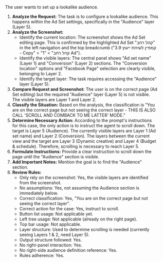 The user wants to set up a lookalike audience.
1.  **Analyze the Request:** The task is to configure a lookalike audience. This happens within the Ad Set settings, specifically in the "Audience" layer (Layer 5).
2.  **Analyze the Screenshot:**
    *   Identify the current location: The screenshot shows the Ad Set editing page. This is confirmed by the highlighted Ad Set "קהל רחב" in the left navigation and the top breadcrumb ("קמפיין לשיחת ייעוץ 3.9 - Copy" > "קהל רחב" > "1 Ad").
    *   Identify the visible layers: The central panel shows "Ad set name" (Layer 1) and "Conversion" (Layer 2) sections. The "Conversion location" options and "Facebook Page" selection are clearly visible, belonging to Layer 2.
    *   Identify the target layer: The task requires accessing the "Audience" layer (Layer 5).
3.  **Compare Request and Screenshot:** The user is on the correct page (Ad Set editing) but the required "Audience" layer (Layer 5) is not visible. The visible layers are Layer 1 and Layer 2.
4.  **Classify the Situation:** Based on the analysis, the classification is "You are on the correct page but not seeing the correct layer - THIS IS ALSO CALL 'SCROLL AND COMBACK TO ME LATTER' MODE."
5.  **Determine Necessary Action:** According to the prompt's instructions for this case, the only action is to instruct the agent to scroll down. The target is Layer 5 (Audience). The currently visible layers are Layer 1 (Ad set name) and Layer 2 (Conversion). The layers between the current view and the target are Layer 3 (Dynamic creative) and Layer 4 (Budget & schedule). Therefore, scrolling is necessary to reach Layer 5.
6.  **Formulate Instructions:** Provide a clear instruction to scroll down the page until the "Audience" section is visible.
7.  **Add Important Notes:** Mention the goal is to find the "Audience" section.
8.  **Review Rules:**
    *   Only rely on the screenshot: Yes, the visible layers are identified from the screenshot.
    *   No assumptions: Yes, not assuming the Audience section is immediately below.
    *   Correct classification: Yes, "You are on the correct page but not seeing the correct layer".
    *   Correct action for the case: Yes, instruct to scroll.
    *   Button list usage: Not applicable yet.
    *   Left tree usage: Not applicable (already on the right page).
    *   Top bar usage: Not applicable.
    *   Layer structure: Used to determine scrolling is needed (currently seeing Layers 1 & 2, need Layer 5).
    *   Output structure followed: Yes.
    *   No right-panel interaction: Yes.
    *   No right-side audience definition reference: Yes.
    *   Rules adherence: Yes. 